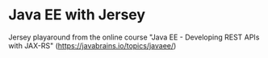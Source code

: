 # Java EE with Jersey

Jersey playaround from the online course "Java EE - Developing REST APIs with JAX-RS" (https://javabrains.io/topics/javaee/)

